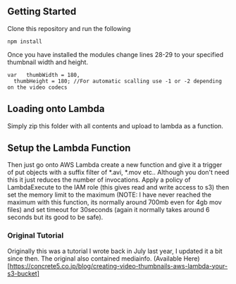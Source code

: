 ## Getting Started

Clone this repository and run the following
```shell
npm install
```

Once you have installed the modules change lines 28-29 to your specified thumbnail width and height.
```
var   thumbWidth = 180, 
  thumbHeight = 180; //For automatic scalling use -1 or -2 depending on the video codecs
```

## Loading onto Lambda
Simply zip this folder with all contents and upload to lambda as a function.

## Setup the Lambda Function
Then just go onto AWS Lambda create a new function and give it a trigger of put objects with a suffix filter of *.avi, *.mov etc.. 
Although you don't need this it just reduces the number of invocations. Apply a policy of LambdaExecute to the IAM role (this gives read and write access to s3) then set the memory limit to the maximum (NOTE: I have never reached the maximum with this function, its normally around 700mb even for 4gb mov files) and set timeout for 30seconds (again it normally takes around 6 seconds but its good to be safe).

### Original Tutorial
Originally this was a tutorial I wrote back in July last year, I updated it a bit since then. The original also contained mediainfo. (Available Here)[https://concrete5.co.jp/blog/creating-video-thumbnails-aws-lambda-your-s3-bucket]